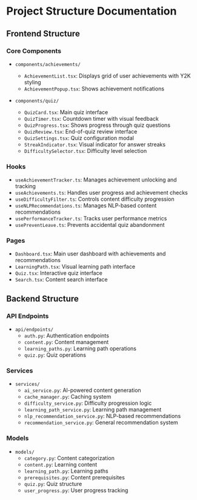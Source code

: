 # Project Structure Documentation

## Frontend Structure

### Core Components
- `components/achievements/`
  - `AchievementList.tsx`: Displays grid of user achievements with Y2K styling
  - `AchievementPopup.tsx`: Shows achievement notifications

- `components/quiz/`
  - `QuizCard.tsx`: Main quiz interface
  - `QuizTimer.tsx`: Countdown timer with visual feedback
  - `QuizProgress.tsx`: Shows progress through quiz questions
  - `QuizReview.tsx`: End-of-quiz review interface
  - `QuizSettings.tsx`: Quiz configuration modal
  - `StreakIndicator.tsx`: Visual indicator for answer streaks
  - `DifficultySelector.tsx`: Difficulty level selection

### Hooks
- `useAchievementTracker.ts`: Manages achievement unlocking and tracking
- `useAchievements.ts`: Handles user progress and achievement checks
- `useDifficultyFilter.ts`: Controls content difficulty progression
- `useNLPRecommendations.ts`: Manages NLP-based content recommendations
- `usePerformanceTracker.ts`: Tracks user performance metrics
- `usePreventLeave.ts`: Prevents accidental quiz abandonment

### Pages
- `Dashboard.tsx`: Main user dashboard with achievements and recommendations
- `LearningPath.tsx`: Visual learning path interface
- `Quiz.tsx`: Interactive quiz interface
- `Search.tsx`: Content search interface

## Backend Structure

### API Endpoints
- `api/endpoints/`
  - `auth.py`: Authentication endpoints
  - `content.py`: Content management
  - `learning_paths.py`: Learning path operations
  - `quiz.py`: Quiz operations

### Services
- `services/`
  - `ai_service.py`: AI-powered content generation
  - `cache_manager.py`: Caching system
  - `difficulty_service.py`: Difficulty progression logic
  - `learning_path_service.py`: Learning path management
  - `nlp_recommendation_service.py`: NLP-based recommendations
  - `recommendation_service.py`: General recommendation system

### Models
- `models/`
  - `category.py`: Content categorization
  - `content.py`: Learning content
  - `learning_path.py`: Learning paths
  - `prerequisites.py`: Content prerequisites
  - `quiz.py`: Quiz structure
  - `user_progress.py`: User progress tracking 